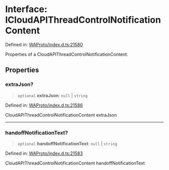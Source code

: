 # Interface: ICloudAPIThreadControlNotificationContent

Defined in: [WAProto/index.d.ts:21580](https://github.com/Fokusdotid/bail/blob/0fe6346a5ff68a74eb71890335c982b44e2da604/WAProto/index.d.ts#L21580)

Properties of a CloudAPIThreadControlNotificationContent.

## Properties

### extraJson?

> `optional` **extraJson**: `null` \| `string`

Defined in: [WAProto/index.d.ts:21586](https://github.com/Fokusdotid/bail/blob/0fe6346a5ff68a74eb71890335c982b44e2da604/WAProto/index.d.ts#L21586)

CloudAPIThreadControlNotificationContent extraJson

***

### handoffNotificationText?

> `optional` **handoffNotificationText**: `null` \| `string`

Defined in: [WAProto/index.d.ts:21583](https://github.com/Fokusdotid/bail/blob/0fe6346a5ff68a74eb71890335c982b44e2da604/WAProto/index.d.ts#L21583)

CloudAPIThreadControlNotificationContent handoffNotificationText
